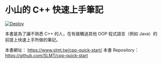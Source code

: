 # 小山的 C++ 快速上手筆記

[![Deploy](https://github.com/SLMT/cpp-quick-start/actions/workflows/deploy.yml/badge.svg)](https://github.com/SLMT/cpp-quick-start/actions/workflows/deploy.yml)

本書是為了讓不熟悉 C++ 的人，在有接觸過其他 OOP 程式語言（例如 Java）的前提上快速上手所做的筆記。

本書網址： https://www.slmt.tw/cpp-quick-start/
本書 Repository： https://github.com/SLMT/cpp-quick-start

